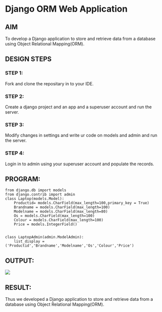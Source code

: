 # Django ORM Web Application

## AIM
To develop a Django application to store and retrieve data from a database using Object Relational Mapping(ORM).


## DESIGN STEPS

### STEP 1:
Fork and clone the repositary in to your IDE.
### STEP 2:
Create a django project and an app and a superuser account and run the server.

### STEP 3:
Modify changes in settings and write ur code on models and admin and run the server.
### STEP 4:
Login in to admin using your superuser account and populate the records.
## PROGRAM:
```
from django.db import models
from django.contrib import admin
class Laptop(models.Model):
    Productid= models.CharField(max_length=100,primary_key = True)
    Brandname = models.CharField(max_length=100)
    Modelname = models.CharField(max_length=80)
    Os = models.CharField(max_length=100)
    Colour = models.CharField(max_length=100)
    Price = models.IntegerField()

    
class LaptopAdmin(admin.ModelAdmin):
    list_display = ('Productid','Brandname','Modelname','Os','Colour','Price')
```
## OUTPUT:
![](/django-orm-app/j1.png)
## RESULT:
Thus we developed a Django application to store and retrieve data from a database using Object Relational Mapping(ORM).
